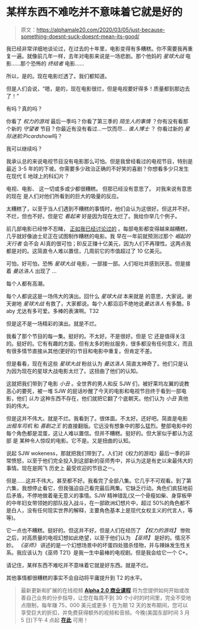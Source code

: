 # 某样东西不难吃并不意味着它就是好的

> 原文：<https://alphamale20.com/2020/03/05/just-because-something-doesnt-suck-doesnt-mean-its-good/>

我已经非常详细地谈论过，在过去的十年里，电影变得有多糟糕。你不需要我再重复一遍。就像前几年一样，去年对电影来说是一场悲剧。那个他妈的 *星球大战* 电影……那个恐怖的 *终结者* 电影……

所以，是的。现在电影烂透了。我们都知道。

但是人们会说，“嗯，是的，现在电影很烂，但是电视要好得多！质量都到那边去了！”

有吗？真的吗？

你看了 *权力的游戏* 最后一季吗？你看了第三季的 *陌生人的事情* ？你有没有看那个新的 *守望者* 节目？你最近有没有看过…一饮而尽… *谁人博士* ？ 你看过新的 *星际迷航:Picard*show吗？

我可以继续吗？

我承认总的来说电视节目没有电影那么可怕。但是我曾经看过的电视节目，特别是最近 3-5 年的的下坡。你需要多少政治正确的不好笑的喜剧？你想看多少只发生在现代 E 地球上的科幻片？

电视、电影、 这一切或多或少都很糟糕。 但那已经没有意思了。 对我来说有意思的现在 是人们对他们所看到的巨大的吸量的反应。

太糟糕了，以至于当人们遇到不糟糕的事情时，他们会认为这很好。但这并不好。不烂，但也不好。但是它 *看起来* 好是因为现在太烂了。我给你举几个例子。

前几部电影已经惨不忍睹， [正如我已经讨论过的](https://calebjonesblog.com/goodbye-star-wars/) 。每部电影都变得越来越糟糕，几乎就好像迪士尼正在试图制作糟糕的电影。我 早在一年前就预测过那个 *崛起的天行者* 会不会 A)真的很可怕；B)反正赚十亿美元，因为人们不再理性。这两点我都是对的。这简直令人难以置信，几周前它的市值超过了 10 亿美元。

可怕，好可怕，恐怖 *星球大战* 电影，一部接一部。人们呕吐并感到厌恶。但是接着 *曼达洛人* 出现了 …

每个人都有高潮。

每个人都说这是一场伟大的演出。回什么 *星球大战* 本来就是 的意思，大家说。谢天谢地 *星球大战* 有救了，大家都说。每个人都滔滔不绝地说*曼达洛人* 有多酷，B aby 尤达有多可爱。多棒的表演啊。T32

但是这不是一场精彩的演出。就是不烂。

我看了那个节目的每一集。挺好的。不太好。不是很好。但是 它 还是值得关注的。挺好的。它有有趣的方面，但有太多的粉丝服务，很多都没有任何意义，而且有很多情节直接从其他(更好的)节目和电影中重复。但肯定不差。

但是看看，现在有这些 *星球大战* 粉丝认为 *曼达洛人* 简直太神奇了。他们只是认为因为现在的星球大战电影太烂了。这扭曲了他们的认知。

这就把我们带到了电影 *小丑* 。全世界的男人和反 SJW 们，被好莱坞左翼的说教恶心的要死，被一堆 SJW 的屁话吵醒了今天的电影和电视节目终于看到一部电影，他们 *认为* 这种东西不存在，他们就把它翻了个底朝天。他们认为 *小丑* 真他妈的伟大。

但是这并不伟大。就是不烂。我看到了。很体面。不太好。还好吧。简直是电影 *出租车司机* 和 *喜剧之王* 的直接翻版。它远没有想象中的那么猛烈。整部电影中的每个角色都是混蛋，这让人难以置信。但并不糟糕。挺好的。但大家似乎都认为这部 是 某种令人惊叹的电影。它不是。又是扭曲的认知。

说起 SJW wokeness，那就把我们带到了。人们对《权力的游戏》最后一季的非常愤怒，以至于他们完全投入到这部新的巫师秀中，并认为这是有史以来最伟大的事情。现在是网飞 历史上 最受欢迎的节目之一。

但是……这并不伟大。甚至都不好。我看完了全部八集。它几乎不可观看。到了第六集，我想停止看它，但我强迫自己看完最后两集。它缺乏行动。角色们疯狂地前后矛盾，不停地做着毫无意义的事情。SJW 精神错乱(又一个骨瘦如柴、身穿板甲的中年妇女带领她的部队投入战斗，在一部欧洲幻想片中，超过 50%的角色都不是白人，没有任何现实世界的解释，主要角色基本上是现代女权主义的代言人，等等)。

它一点也不糟糕。挺好的。但这并不好。但是人们在经历了 *【权力的游戏】* 惨败之后，对高质量的电视幻想如此绝望，以至于他们认为 *【巫师】* 是好的。情况不妙。 *《巫师》* 讲述的是一个幻想场景中的坏蛋四处猎杀怪物，并与辣妹发生性关系。我应该认为《巫师 T21》是我一生中最棒的电视剧。但是我会给它一个 C+。

请记住，某样东西不难吃并不意味着它就是好东西。就是不烂。

其他事情都很糟糕的事实不会自动将平庸提升到 T2 的水平。

> 最新更新和扩展的在线视频 [**Alpha 2.0 商业课程**](https://alphamale20.com/bizcourse) 将为您提供如何开始或改善自己业务的分步指导，让您在每周不到 30 个小时的时间里，完全不受地点限制，每年赚 75，000 美元或更多！在为期 12 天的发布期间，您可以享受巨大的折扣，并免费获得额外的视频和音频。今晚(美国东部时间 3 月 5 日)下午 4 点起 [**在此**](https://alphamale20.com/bizcourse) 可用！